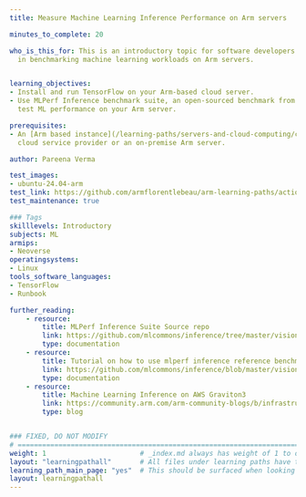 ```yaml
---
title: Measure Machine Learning Inference Performance on Arm servers

minutes_to_complete: 20

who_is_this_for: This is an introductory topic for software developers interested
  in benchmarking machine learning workloads on Arm servers.


learning_objectives:
- Install and run TensorFlow on your Arm-based cloud server.
- Use MLPerf Inference benchmark suite, an open-sourced benchmark from MLCommons to
  test ML performance on your Arm server.

prerequisites:
- An [Arm based instance](/learning-paths/servers-and-cloud-computing/csp/) from an appropriate
  cloud service provider or an on-premise Arm server.

author: Pareena Verma

test_images:
- ubuntu-24.04-arm
test_link: https://github.com/armflorentlebeau/arm-learning-paths/actions/runs/4312122327
test_maintenance: true

### Tags
skilllevels: Introductory
subjects: ML
armips:
- Neoverse
operatingsystems:
- Linux
tools_software_languages:
- TensorFlow
- Runbook

further_reading:
    - resource:
        title: MLPerf Inference Suite Source repo
        link: https://github.com/mlcommons/inference/tree/master/vision/classification_and_detection
        type: documentation
    - resource:
        title: Tutorial on how to use mlperf inference reference benchmark
        link: https://github.com/mlcommons/inference/blob/master/vision/classification_and_detection/GettingStarted.ipynb
        type: documentation
    - resource:
        title: Machine Learning Inference on AWS Graviton3
        link: https://community.arm.com/arm-community-blogs/b/infrastructure-solutions-blog/posts/machine-learning-inference-on-aws-graviton3
        type: blog


### FIXED, DO NOT MODIFY
# ================================================================================
weight: 1                       # _index.md always has weight of 1 to order correctly
layout: "learningpathall"       # All files under learning paths have this same wrapper
learning_path_main_page: "yes"  # This should be surfaced when looking for related content. Only set for _index.md of learning path content.
layout: learningpathall
---
```

